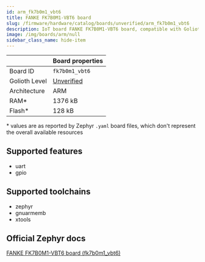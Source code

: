 ```yaml
---
id: arm_fk7b0m1_vbt6
title: FANKE FK7B0M1-VBT6 board
slug: /firmware/hardware/catalog/boards/unverified/arm_fk7b0m1_vbt6
description: IoT board FANKE FK7B0M1-VBT6 board, compatible with Golioth at unverified level.
image: /img/boards/arm/null
sidebar_class_name: hide-item
---
```


[//]: # (This is an auto-generated file, do not edit! Changes to it will be lost upon re-generation)



|                | Board properties     |
| -------------  | -------------------- |
| Board ID       | `fk7b0m1_vbt6` |
| Golioth Level  | [Unverified](/firmware/hardware#unverified-boards) |
| Architecture   | ARM |
| RAM*           | 1376 kB |
| Flash*         | 128 kB |

\* values are as reported by Zephyr `.yaml` board files, which don't represent the overall available resources



## Supported features

* uart
* gpio

## Supported toolchains

* zephyr
* gnuarmemb
* xtools

## Official Zephyr docs

[FANKE FK7B0M1-VBT6 board (fk7b0m1_vbt6)](https://docs.zephyrproject.org/3.6.0/boards/arm/fk7b0m1_vbt6/doc/index.html)
